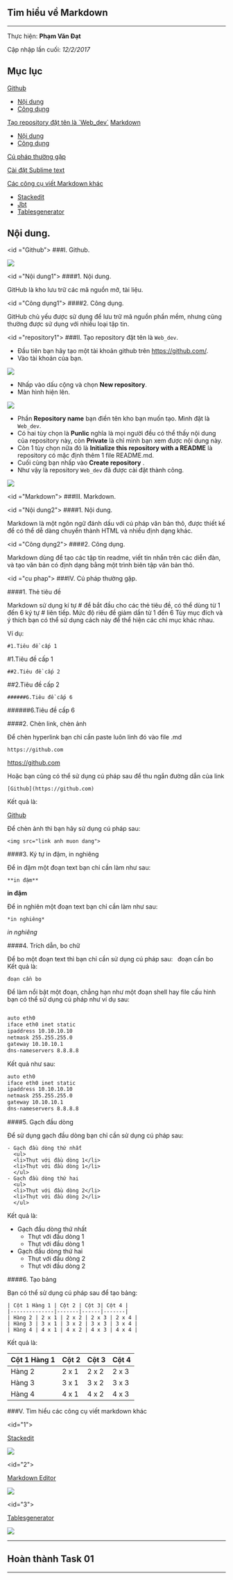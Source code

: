 ## Tim hiểu về Markdown
---
  Thực hiện: **Phạm Văn Đạt**

  Cập nhập lần cuối: *12/2/2017*

## Mục lục 

<a href="#Github">Github</a>
  <ul>
    <li><a href="#Nội dung1">Nội dung</a></li>
    <li><a href="#Công dụng1">Công dụng</a></li>
  </ul>
<a href="#repository1">Tạo repository đặt tên là `Web_dev`</a>
<a href="#Markdown">Markdown</a> 
  <ul>
   <li><a href="#Nội dung2">Nội dung</a></li>
   <li><a href="#Công dụng2">Công dụng</a></li>
  </ul>
<a href="#cu phap">Cú pháp thường gặp</a>

<a href="#cài đặt">Cài đặt Sublime text</a>

<a href="#cong cu">Các công cụ viết Markdown khác</a> 
  <ul>
    <li><a href="#1">Stackedit</a></li>
    <li><a href="#2">Jbt</a></li>
    <li><a href="#3">Tablesgenerator</a></li>
  </ul>

## Nội dung.

<id ="Github">
###I. Github. 

 <img src ="http://prntscr.com/e6ed4u">

<id ="Nội dung1">
####1. Nội dung.

 GitHub là kho lưu trữ các mã nguồn mở, tài liệu.

<id ="Công dụng1">
####2. Công dụng.

 GitHub chủ yếu được sử dụng để lưu trữ mã nguồn phần mềm, nhưng cũng thường được sử dụng với nhiều loại tập tin.

<id ="repository1">
###II. Tạo repository đặt tên là `Web_dev`.

 - Đầu tiên bạn hãy tạo một tài khoản github trên https://github.com/.
 - Vào tài khoản của bạn.  

  <img src ="http://prntscr.com/e64meb">

 - Nhấp vào dấu cộng và chọn **New repository**.
 - Màn hình hiện lên.

  <img src ="http://prntscr.com/e64o3u">

 - Phần **Repository name** bạn điền tên kho bạn muốn tạo. Mình đặt là `Web_dev`.
 - Có hai tùy chọn là **Punlic** nghĩa là mọi người đều có thể thấy nội dung của repository này, còn **Private** là chỉ mình bạn xem được nội dung này.
 - Còn 1 tùy chọn nữa đó là **Initialize this repository with a README** là repository có mặc định thêm 1 file README.md.
 - Cuối cùng bạn nhấp vào **Create repository** .
 - Như vậy là repository `Web_dev` đã được cài đặt thành công.

  <img src ="http://prntscr.com/e64ooh">

<id ="Markdown">
###III. Markdown.

<id ="Nội dung2">
####1. Nội dung.

  Markdown là một ngôn ngữ đánh dấu với cú pháp văn bản thô, được thiết kế để có thể dễ dàng chuyển thành HTML và nhiều định dạng khác.

<id ="Công dụng2">
####2. Công dụng.

 Markdown dùng để tạo các tập tin readme, viết tin nhắn trên các diễn đàn, và tạo văn bản có định dạng bằng một trình biên tập văn bản thô.

<id ="cu phap">
###IV. Cú pháp thường gặp.

####1. Thẻ tiêu đề

 Markdown sử dụng kí tự # để bắt đầu cho các thẻ tiêu đề, có thể dùng từ 1 đến 6 ký tự # liên tiếp. Mức độ riêu đề giảm dần từ 1 đến 6
 Tùy mục đích và ý thích bạn có thể sử dụng cách này để thể hiện các chỉ mục khác nhau.

 Ví dụ:

`#1.Tiêu đề cấp 1`

#1.Tiêu đề cấp 1
 
`##2.Tiêu đề cấp 2`

##2.Tiêu đề cấp 2

`######6.Tiêu đề cấp 6`

######6.Tiêu đề cấp 6

####2. Chèn link, chèn ảnh
 
 Để chèn hyperlink bạn chỉ cần paste luôn linh đó vào file .md
 
 `https://github.com`
 
 https://github.com
 
 Hoặc bạn cũng có thể sử dụng cú pháp sau để thu ngắn đường dẫn của link
 
 `[Github](https://github.com)`
 
 Kết quả là:
 
 [Github](https://github.com)
 
 Để chèn ảnh thì bạn hãy sử dụng cú pháp sau:
 
 `<img src="link anh muon dang">`

####3. Ký tự in đậm, in nghiêng

 Để in đậm một đoạn text bạn chỉ cần làm như sau:

 `**in đậm**`
 
 **in đậm**
 
 Để in nghiên một đoạn text bạn chỉ cần làm như sau:
 
 `*in nghiêng*`
 
 *in nghiêng*

####4. Trích dẫn, bo chữ
 
 Để bo một đoạn text thì bạn chỉ cần sử dụng cú pháp sau:
 `
 `đoạn cần bo`
 `
 Kết quả là: 
 
 `đoạn cần bo`
 
 Để làm nổi bật một đoạn, chẳng hạn như một đoạn shell hay file cấu hình bạn có thể sử dụng cú pháp như ví dụ sau:
 
 ```sh
 
 auto eth0
 iface eth0 inet static
 ipaddress 10.10.10.10
 netmask 255.255.255.0
 gateway 10.10.10.1
 dns-nameservers 8.8.8.8

```
Kết quả như sau:

 ```sh
 auto eth0
 iface eth0 inet static
 ipaddress 10.10.10.10
 netmask 255.255.255.0
 gateway 10.10.10.1
 dns-nameservers 8.8.8.8
 ```

####5. Gạch đầu dòng
 
 Để sử dụng gạch đầu dòng bạn chỉ cần sử dụng cú pháp sau:
```
- Gạch đầu dòng thứ nhất
  <ul>
  <li>Thụt với đầu dòng 1</li>
  <li>Thụt với đầu dòng 1</li>
  </ul>
- Gạch đầu dòng thứ hai
  <ul>
  <li>Thụt với đầu dòng 2</li>
  <li>Thụt với đầu dòng 2</li>
  </ul>
```

Kết quả là:

- Gạch đầu dòng thứ nhất
  <ul>
   <li>Thụt với đầu dòng 1</li>
   <li>Thụt với đầu dòng 1</li>
  </ul>
- Gạch đầu dòng thứ hai
  <ul>
   <li>Thụt với đầu dòng 2</li>
   <li>Thụt với đầu dòng 2</li>
  </ul>

####6. Tạo bảng

Bạn có thể sử dụng cú pháp sau để tạo bảng:

```
| Cột 1 Hàng 1 | Cột 2 | Cột 3| Cột 4 |
|--------------|-------|------|-------|
| Hàng 2 | 2 x 1 | 2 x 2 | 2 x 3 | 2 x 4 |
| Hàng 3 | 3 x 1 | 3 x 2 | 3 x 3 | 3 x 4 |
| Hàng 4 | 4 x 1 | 4 x 2 | 4 x 3 | 4 x 4 |
```

Kết quả là:

| Cột 1 Hàng 1 | Cột 2 | Cột 3| Cột 4 |
|--------------|-------|------|-------|
| Hàng 2 | 2 x 1 | 2 x 2 | 2 x 3 | 2 x 4 |
| Hàng 3 | 3 x 1 | 3 x 2 | 3 x 3 | 3 x 4 |
| Hàng 4 | 4 x 1 | 4 x 2 | 4 x 3 | 4 x 4 |

###V. Tìm hiểu các công cụ viết markdown khác

<id="1">

[Stackedit](https://stackedit.io/editor)

<img src ="http://prntscr.com/e70l1u">

<id="2">

[Markdown Editor](https://jbt.github.io/markdown-editor/)

<img src="http://prntscr.com/e70ll2">

<id="3">

[Tablesgenerator](http://www.tablesgenerator.com/markdown_tables)

<img src="http://prntscr.com/e70lt7">

---
## Hoàn thành Task 01
---
